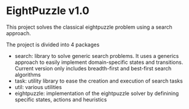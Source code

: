 EightPuzzle v1.0
===========================
This project solves the classical eightpuzzle problem using a search approach.

The project is divided into 4 packages

* search: library to solve generic search problems. It uses a generics approach to easily implement
domain-specific states and transitions. Current version only includes breadth-first and best-first search algorithms
* task: utility library to ease the creation and execution of search tasks
* util: various utilities
* eightpuzzle: implementation of the eightpuzzle solver by definining specific states, actions and heuristics

